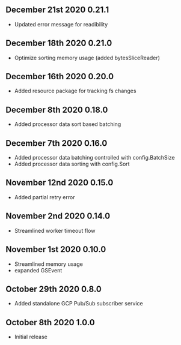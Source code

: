 ## December 21st 2020 0.21.1
- Updated error message for readibility

## December 18th 2020 0.21.0
- Optimize sorting memory usage (added bytesSliceReader)

## December 16th 2020 0.20.0
- Added resource package for tracking fs changes

## December 8th 2020 0.18.0
- Added processor data sort based batching

## December 7th 2020 0.16.0
- Added processor data batching controlled with config.BatchSize
- Added processor data sorting with config.Sort 

## November 12nd 2020 0.15.0
- Added partial retry error

## November 2nd 2020 0.14.0
-  Streamlined worker timeout flow
 
## November 1st 2020 0.10.0
- Streamlined memory usage
- expanded GSEvent

## October 29th 2020 0.8.0
- Added standalone GCP Pub/Sub subscriber service

## October 8th 2020 1.0.0
- Initial release